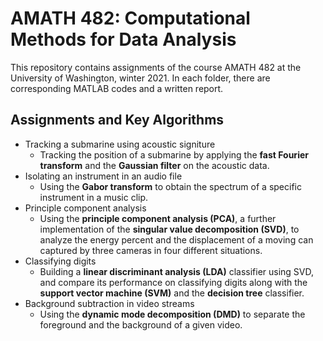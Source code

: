# AMATH 482: Computational Methods for Data Analysis
This repository contains assignments of the course AMATH 482 at the University of Washington, winter 2021. In each folder, there are corresponding MATLAB codes and a written report.

## Assignments and Key Algorithms
* Tracking a submarine using acoustic signiture
  * Tracking the position of a submarine by applying the **fast Fourier transform** and the **Gaussian filter** on the acoustic data.
* Isolating an instrument in an audio file
  * Using the **Gabor transform** to obtain the spectrum of a specific instrument in a music clip.
* Principle component analysis
  * Using the **principle component analysis (PCA)**, a further implementation of the **singular value decomposition (SVD)**, to analyze the energy percent and the displacement of a moving can captured by three cameras in four different situations.
* Classifying digits
  * Building a **linear discriminant analysis (LDA)** classifier using SVD, and compare its performance on classifying digits along with the **support vector machine (SVM)** and the **decision tree** classifier.
* Background subtraction in video streams
  * Using the **dynamic mode decomposition (DMD)** to separate the foreground and the background of a given video.
